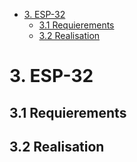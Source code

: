 - [3. ESP-32](#3-esp-32)
  - [3.1 Requierements](#31-requierements)
  - [3.2 Realisation](#32-realisation)

# 3. ESP-32 

## 3.1 Requierements

## 3.2 Realisation
